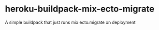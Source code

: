 # heroku-buildpack-mix-ecto-migrate
A simple buildpack that just runs mix ecto.migrate on deployment
